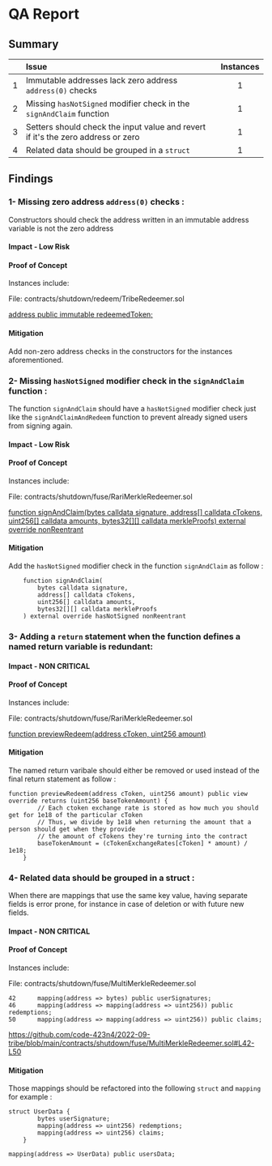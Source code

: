 # QA Report

## Summary

|               | Issue         | Instances     |
| :-------------: |:-------------|:-------------:|
| 1      | Immutable addresses lack zero address `address(0)` checks | 1|
| 2      | Missing `hasNotSigned` modifier check in the `signAndClaim` function  |  1 |
| 3      | Setters should check the input value and revert if it's the zero address or zero  |  1 |
| 4      | Related data should be grouped in a `struct` |  1 |


## Findings

### 1- Missing zero address `address(0)` checks  :

Constructors should check the address written in an immutable address variable is not the zero address

#### Impact - Low Risk

#### Proof of Concept

Instances include:

File: contracts/shutdown/redeem/TribeRedeemer.sol 

[address public immutable redeemedToken;](https://github.com/code-423n4/2022-09-tribe/blob/main/contracts/shutdown/redeem/TribeRedeemer.sol#L17)

#### Mitigation
Add non-zero address checks in the constructors for the instances aforementioned.

### 2- Missing `hasNotSigned` modifier check in the `signAndClaim` function :

The function `signAndClaim` should have a `hasNotSigned` modifier check just like the `signAndClaimAndRedeem` function to prevent already signed users from signing again.

#### Impact - Low Risk

#### Proof of Concept

Instances include:

File: contracts/shutdown/fuse/RariMerkleRedeemer.sol 

[function signAndClaim(bytes calldata signature, address[] calldata cTokens, uint256[] calldata amounts,
bytes32[][] calldata merkleProofs) external override nonReentrant](https://github.com/code-423n4/2022-09-tribe/blob/main/contracts/shutdown/fuse/RariMerkleRedeemer.sol#L88-L97)

#### Mitigation

Add the `hasNotSigned` modifier check in the function `signAndClaim` as follow :

```
    function signAndClaim(
        bytes calldata signature,
        address[] calldata cTokens,
        uint256[] calldata amounts,
        bytes32[][] calldata merkleProofs
    ) external override hasNotSigned nonReentrant
```

### 3- Adding a `return` statement when the function defines a named return variable is redundant:

#### Impact - NON CRITICAL

#### Proof of Concept

Instances include:

File: contracts/shutdown/fuse/RariMerkleRedeemer.sol

[function previewRedeem(address cToken, uint256 amount)](https://github.com/code-423n4/2022-09-tribe/blob/main/contracts/shutdown/fuse/RariMerkleRedeemer.sol#L81-L86)

#### Mitigation

The named return varibale should either be removed or used instead of the final return statement as follow :

```
function previewRedeem(address cToken, uint256 amount) public view override returns (uint256 baseTokenAmount) {
        // Each ctoken exchange rate is stored as how much you should get for 1e18 of the particular cToken
        // Thus, we divide by 1e18 when returning the amount that a person should get when they provide
        // the amount of cTokens they're turning into the contract
        baseTokenAmount = (cTokenExchangeRates[cToken] * amount) / 1e18;
    }
```

### 4- Related data should be grouped in a struct :

When there are mappings that use the same key value, having separate fields is error prone, for instance in case of deletion or with future new fields.

#### Impact - NON CRITICAL

#### Proof of Concept

Instances include:

File: contracts/shutdown/fuse/MultiMerkleRedeemer.sol

```
42      mapping(address => bytes) public userSignatures;
46      mapping(address => mapping(address => uint256)) public redemptions;
50      mapping(address => mapping(address => uint256)) public claims;
```
https://github.com/code-423n4/2022-09-tribe/blob/main/contracts/shutdown/fuse/MultiMerkleRedeemer.sol#L42-L50

#### Mitigation

Those mappings should be refactored into the following `struct` and `mapping` for example :

```
struct UserData {
        bytes userSignature;
        mapping(address => uint256) redemptions;
        mapping(address => uint256) claims;
    }
    
mapping(address => UserData) public usersData;
```